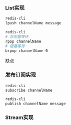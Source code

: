 
### List实现
```bash title="生产者终端"
redis-cli
lpush channelName message
```

```bash title="消费者终端"
redis-cli
# 非阻塞等待
rpop channelName 
# 阻塞等待
brpop channelName 0
```

缺点


### 发布订阅实现
```bash title="订阅者终端"
redis-cli
subscribe channelName
```

```bash title="发布者终端"
redis-cli
publish channelName message
```
### Stream实现
